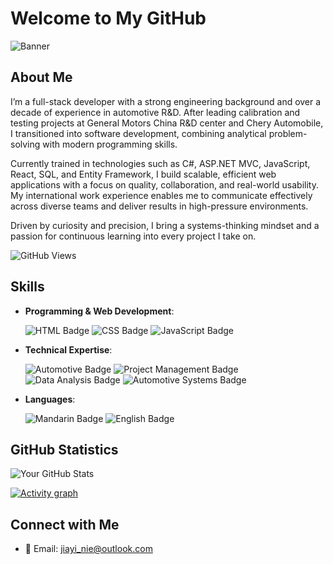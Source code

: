 # Welcome to My GitHub

![Banner](https://cdn.pixabay.com/photo/2023/03/13/15/21/iot-7850195_1280.jpg)

## About Me

I’m a full-stack developer with a strong engineering background and over a decade of experience in automotive R&D. After leading calibration and testing projects at General Motors China R&D center and Chery Automobile, I transitioned into software development, combining analytical problem-solving with modern programming skills.

Currently trained in technologies such as C#, ASP.NET MVC, JavaScript, React, SQL, and Entity Framework, I build scalable, efficient web applications with a focus on quality, collaboration, and real-world usability. My international work experience enables me to communicate effectively across diverse teams and deliver results in high-pressure environments.

Driven by curiosity and precision, I bring a systems-thinking mindset and a passion for continuous learning into every project I take on.

![GitHub Views](https://komarev.com/ghpvc/?username=jiayimitt&color=blue)

## Skills

- **Programming & Web Development**:
  
  ![HTML Badge](https://img.shields.io/badge/HTML-E34F26?style=for-the-badge&logo=html5&logoColor=white) ![CSS Badge](https://img.shields.io/badge/CSS-1572B6?style=for-the-badge&logo=css3&logoColor=white) ![JavaScript Badge](https://img.shields.io/badge/JavaScript-F7DF1E?style=for-the-badge&logo=javascript&logoColor=black)
  
- **Technical Expertise**:
  
  ![Automotive Badge](https://img.shields.io/badge/Automotive%20Engine%20Control-007ACC?style=for-the-badge&logo=automotive&logoColor=white) ![Project Management Badge](https://img.shields.io/badge/Project%20Management-007ACC?style=for-the-badge&logo=projectmanagement&logoColor=white) ![Data Analysis Badge](https://img.shields.io/badge/Data%20Analysis-FFA500?style=for-the-badge&logo=dataanalysis&logoColor=white)  ![Automotive Systems Badge](https://img.shields.io/badge/Automotive%20Systems-007ACC?style=for-the-badge&logo=automotivesystems&logoColor=white)
  
- **Languages**:
  
  ![Mandarin Badge](https://img.shields.io/badge/Mandarin-Native-brightgreen?style=for-the-badge&logo=mandarin&logoColor=white)   ![English Badge](https://img.shields.io/badge/English-Fluent-brightgreen?style=for-the-badge&logo=english&logoColor=white)

## GitHub Statistics


![Your GitHub Stats](https://github-readme-stats.vercel.app/api?username=jiayimitt&show_icons=true&hide=issues&count_private=true&theme=radical)

[![Activity graph](https://github-readme-activity-graph.vercel.app/graph?username=jiayimitt&theme=gotham&hide_border=true)](https://github.com/ashutosh00710/github-readme-activity-graph)


## Connect with Me

- 📧 Email: [jiayi_nie@outlook.com](mailto:jiayi_nie@outlook.com)

